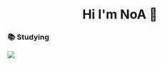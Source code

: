 <div align=center>
  <h1> Hi I'm NoA 👋 </h1>
</div>
  <h3> 📚 Studying </h3>
  <img src="https://img.shields.io/badge/JAVA-#007396?style=flat-square&logo=Java&logoColor=White"/>
